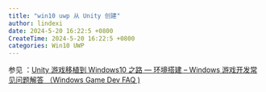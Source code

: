 ```yaml
---
title: "win10 uwp 从 Unity 创建"
author: lindexi
date: 2024-5-20 16:22:5 +0800
CreateTime: 2024-5-20 16:22:5 +0800
categories: Win10 UWP
---
```




参见 ：[Unity 游戏移植到 Windows10 之路 — 环境搭建 – Windows 游戏开发常见问题解答 （Windows Game Dev FAQ )](https://blogs.msdn.microsoft.com/windows__windows_game_dev_faq_/2015/08/19/unity-windows10/)
